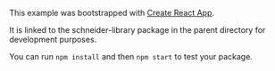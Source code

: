 This example was bootstrapped with [Create React App](https://github.com/facebook/create-react-app).

It is linked to the schneider-library package in the parent directory for development purposes.

You can run `npm install` and then `npm start` to test your package.
